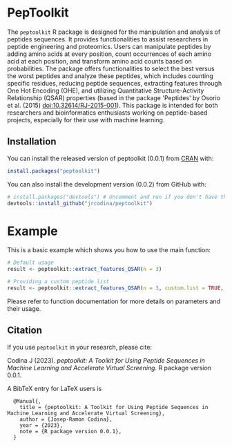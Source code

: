 # PepToolkit

The `peptoolkit` R package is designed for the manipulation and analysis of peptides sequences. It provides functionalities to assist researchers in peptide engineering and proteomics. Users can manipulate peptides by adding amino acids at every position, count occurrences of each amino acid at each position, and transform amino acid counts based on probabilities. The package offers functionalities to select the best versus the worst peptides and analyze these peptides, which includes counting specific residues, reducing peptide sequences, extracting features through One Hot Encoding (OHE), and utilizing Quantitative Structure-Activity Relationship (QSAR) properties (based in the package 'Peptides' by Osorio et al. (2015) <doi:10.32614/RJ-2015-001>). This package is intended for both researchers and bioinformatics enthusiasts working on peptide-based projects, especially for their use with machine learning.


## Installation

You can install the released version of peptoolkit (0.0.1) from [CRAN](https://CRAN.R-project.org) with:

```r
install.packages("peptoolkit")
```

You can also install the development version (0.0.2) from GitHub with:

```r
# install.packages("devtools") # Uncomment and run if you don't have the devtools package yet
devtools::install_github("jrcodina/peptoolkit")
```
# Example

This is a basic example which shows you how to use the main function:

```r
# Default usage
result <- peptoolkit::extract_features_QSAR(n = 3)

# Providing a custom peptide list
result <- peptoolkit::extract_features_QSAR(n = 3, custom.list = TRUE, PeList = c('ACA', 'ADE'))
```

Please refer to function documentation for more details on parameters and their usage.

## Citation

If you use `peptoolkit` in your research, please cite:

  Codina J (2023). _peptoolkit: A Toolkit for Using Peptide
  Sequences in Machine Learning and Accelerate Virtual
  Screening_. R package version 0.0.1.

A BibTeX entry for LaTeX users is

```
  @Manual{,
    title = {peptoolkit: A Toolkit for Using Peptide Sequences in Machine Learning and Accelerate Virtual Screening},
    author = {Josep-Ramon Codina},
    year = {2023},
    note = {R package version 0.0.1},
  }
```
